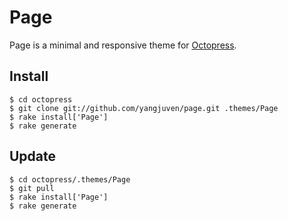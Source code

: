 Page
====
Page is a minimal and responsive theme for [Octopress](http://octopress.org).


Install
-------
    $ cd octopress
    $ git clone git://github.com/yangjuven/page.git .themes/Page
    $ rake install['Page']
    $ rake generate


Update
------
    $ cd octopress/.themes/Page
    $ git pull
    $ rake install['Page']
    $ rake generate
